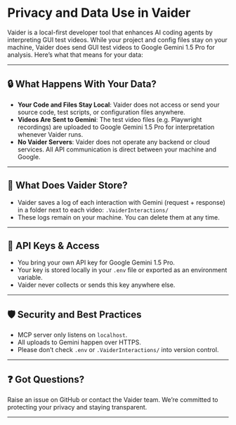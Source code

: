 # Privacy and Data Use in Vaider

Vaider is a local-first developer tool that enhances AI coding agents by interpreting GUI test videos. While your project and config files stay on your machine, Vaider does send GUI test videos to Google Gemini 1.5 Pro for analysis. Here’s what that means for your data:

---

## 🔒 What Happens With Your Data?

- **Your Code and Files Stay Local**: Vaider does not access or send your source code, test scripts, or configuration files anywhere.
- **Videos Are Sent to Gemini**: The test video files (e.g. Playwright recordings) are uploaded to Google Gemini 1.5 Pro for interpretation whenever Vaider runs.
- **No Vaider Servers**: Vaider does not operate any backend or cloud services. All API communication is direct between your machine and Google.

---

## 🧠 What Does Vaider Store?

- Vaider saves a log of each interaction with Gemini (request + response) in a folder next to each video: `.VaiderInteractions/`
- These logs remain on your machine. You can delete them at any time.

---

## 🧰 API Keys & Access

- You bring your own API key for Google Gemini 1.5 Pro.
- Your key is stored locally in your `.env` file or exported as an environment variable.
- Vaider never collects or sends this key anywhere else.

---

## 🛡️ Security and Best Practices

- MCP server only listens on `localhost`.
- All uploads to Gemini happen over HTTPS.
- Please don’t check `.env` or `.VaiderInteractions/` into version control.

---

## ❓ Got Questions?

Raise an issue on GitHub or contact the Vaider team. We’re committed to protecting your privacy and staying transparent.

---

